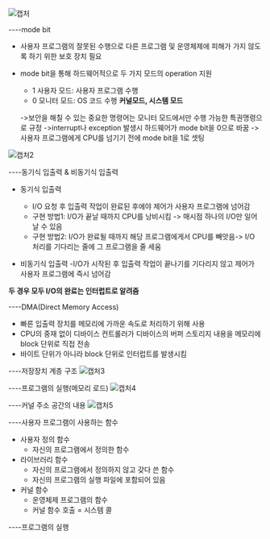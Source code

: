 ![캡처](https://user-images.githubusercontent.com/23302973/97690915-00e67880-1ae1-11eb-9dea-21060fa84f0f.PNG)

----mode bit
* 사용자 프로그램의 잘못된 수행으로 다른 프로그램 및 운영체제에 피해가 가지 않도록 하기 위한 보호 장치 필요
* mode bit을 통해 하드웨어적으로 두 가지 모드의 operation 지원
  - 1 사용자 모드: 사용자 프로그램 수행
  - 0 모니터 모드: OS 코드 수행 **커널모드, 시스템 모드**
  
  ->보안을 해칠 수 있는 중요한 명령어는 모니터 모드에서만 수행 가능한 특권명령으로 규정
  ->interrupt나 exception 발생시 하드웨어가 mode bit을 0으로 바꿈
  ->사용자 프로그램에게 CPU를 넘기기 전에 mode bit을 1로 셋팅

![캡처2](https://user-images.githubusercontent.com/23302973/97694282-aac80400-1ae5-11eb-8611-d274dc7703c3.PNG)

----동기식 입출력 & 비동기식 입출력
* 동기식 입출력
  - I/O 요청 후 입출력 작업이 완료된 후에야 제어가 사용자 프로그램에 넘어감
  - 구현 방법1: I/O가 끝날 때까지 CPU를 낭비시킴 -> 매시점 하나의 I/O만 일어날 수 있음
  - 구현 방법2: I/O가 완료될 때까지 해당 프로그램에게서 CPU를 빼앗음-> I/O 처리를 기다리는 줄에 그 프로그램을 줄 세움

* 비동기식 입출력
  -I/O가 시작된 후 입출력 작업이 끝나기를 기다리지 않고 제어가 사용자 프로그램에 즉시 넘어감
  
**두 경우 모두 I/O의 완료는 인터럽트로 알려줌**

----DMA(Direct Memory Access)
* 빠른 입출력 장치를 메모리에 가까운 속도로 처리하기 위해 사용
* CPU의 중재 없이 디바이스 컨트롤러가 디바이스의 버퍼 스토리지 내용을 메모리에 block 단위로 직접 전송
* 바이트 단위가 아니라 block 단위로 인터럽트를 발생시킴

----저장장치 계층 구조
![캡처3](https://user-images.githubusercontent.com/23302973/97695841-03000580-1ae8-11eb-8c13-a39eacb54918.PNG)

----프로그램의 실행(메모리 로드)
![캡처4](https://user-images.githubusercontent.com/23302973/97696406-e3b5a800-1ae8-11eb-86e7-0d17abac56ef.PNG)

----커널 주소 공간의 내용
![캡처5](https://user-images.githubusercontent.com/23302973/97696554-165fa080-1ae9-11eb-8b14-5b523e538698.PNG)

----사용자 프로그램이 사용하는 함수
* 사용자 정의 함수
  - 자신의 프로그램에서 정의한 함수
* 라이브러리 함수
  - 자신의 프로그램에서 정의하지 않고 갖다 쓴 함수
  - 자신의 프로그램의 실행 파일에 포함되어 있음
* 커널 함수
  - 운영체제 프로그램의 함수
  - 커널 함수 호출 = 시스템 콜
  
----프로그램의 실행
